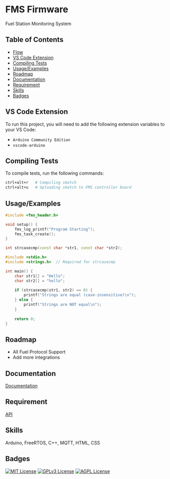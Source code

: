 # FMS Firmware

Fuel Station Monitoring System

## Table of Contents

- [Flow](#flow)
- [VS Code Extension](#vs-code-extension)
- [Compiling Tests](#compiling-tests)
- [Usage/Examples](#usageexamples)
- [Roadmap](#roadmap)
- [Documentation](#documentation)
- [Requirement](#requirement)
- [Skills](#skills)
- [Badges](#badges)

<!-- ## Flow
1. board number
2. crc 
3.  -->
<!-- ![App Screenshot](https://github.com/digitalengineeringtech/fms_framework/blob/main/Flow.jpg) -->

## VS Code Extension

To run this project, you will need to add the following extension variables to your VS Code:

- `Arduino Community Edition`
- `vscode-arduino`

## Compiling Tests

To compile tests, run the following commands:

```bash
ctrl+alt+r   # Compiling sketch
ctrl+alt+u   # Uploading sketch to FMS controller board
```

## Usage/Examples

```c++
#include <fms_header.h>

void setup() {
    fms_log_printf("Program Starting");
    fms_task_create();
}

int strcasecmp(const char *str1, const char *str2);

#include <stdio.h>
#include <strings.h>  // Required for strcasecmp

int main() {
    char str1[] = "Hello";
    char str2[] = "hello";
    
    if (strcasecmp(str1, str2) == 0) {
        printf("Strings are equal (case-insensitive)\n");
    } else {
        printf("Strings are NOT equal\n");
    }
    
    return 0;
}
```

## Roadmap

- All Fuel Protocol Support
- Add more integrations

## Documentation

[Documentation](https://github.com/digitalengineeringtech/fms_framework/blob/main/FMS_FW_Architecture_P2.0.adoc)

## Requirement

[API](https://github.com/digitalengineeringtech/fms_framework/blob/main/whatdo.md)

## Skills

Arduino, FreeRTOS, C++, MQTT, HTML, CSS

## Badges

[![MIT License](https://img.shields.io/badge/License-MIT-green.svg)](https://choosealicense.com/licenses/mit/)
[![GPLv3 License](https://img.shields.io/badge/License-GPL%20v3-yellow.svg)](https://opensource.org/licenses/)
[![AGPL License](https://img.shields.io/badge/license-AGPL-blue.svg)](http://www.gnu.org/licenses/agpl-3.0)


